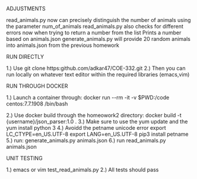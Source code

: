 ADJUSTMENTS

read_animals.py now can precisely distinguish the number of animals using the parameter num_of_animals
read_animals.py also checks for different errors now when trying to return a number from the list
Prints a number based on animals.json
generate_animals.py will provide 20 random animals into animals.json from the previous homework


RUN DIRECTLY

1.) Use git clone https:github.com/adkar47/COE-332.git
2.) Then you can run locally on whatever text editor within the required libraries (emacs,vim)


RUN THROUGH DOCKER

1.) Launch a container through: docker run --rm -it -v $PWD:/code centos:7.7.1908 /bin/bash

2.) Use docker build through the homeowork2 directory: docker build -t {username}/json_parser:1.0 .
3.) Make sure to use the yum update and the yum install python 3
4.) Avoidd the petname unicode error 
    export LC_CTYPE=en_US.UTF-8
    export LANG=en_US.UTF-8
    pip3 install petname
5.) run: generate_animals.py animals.json
6.) run  read_animals.py animals.json

UNIT TESTING

1.) emacs or vim test_read_animals.py
2.) All tests should pass

